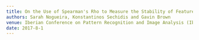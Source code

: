 ```yaml
---
title: On the Use of Spearman's Rho to Measure the Stability of Feature Rankings
authors: Sarah Nogueira, Konstantinos Sechidis and Gavin Brown
venue: Iberian Conference on Pattern Recognition and Image Analysis (IbPRIA), Faro, Portugal
date: 2017-8-1
---
```

